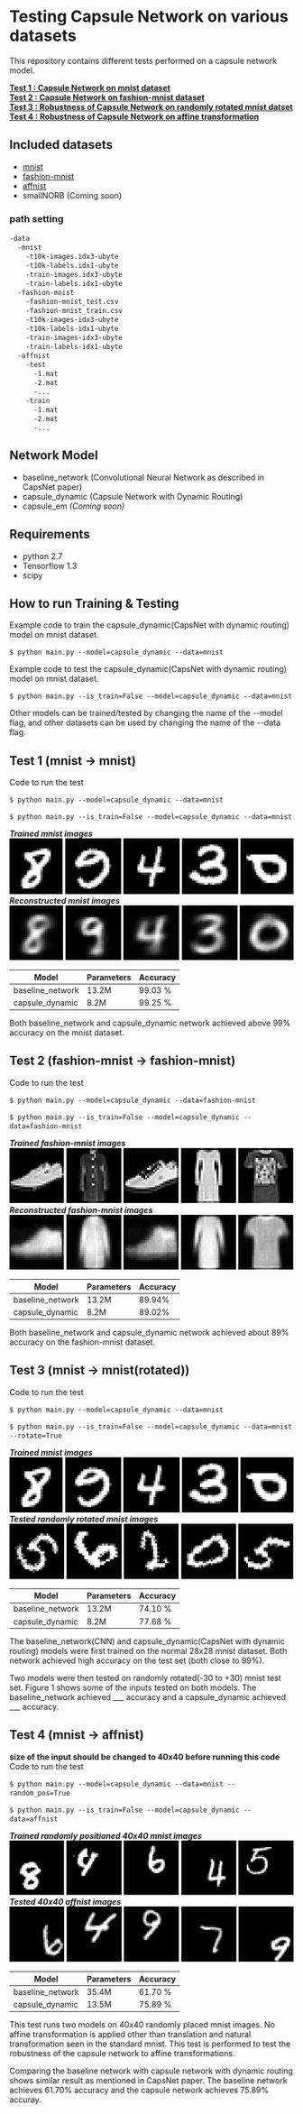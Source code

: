 # Testing Capsule Network on various datasets

This repository contains different tests performed on a capsule network model. 

[**Test 1 : Capsule Network on mnist dataset**](##Test1)  
[**Test 2 : Capsule Network on fashion-mnist dataset**](##Test2)  
[**Test 3 : Robustness of Capsule Network on randomly rotated mnist datset**](##Test3)    
[**Test 4 : Robustness of Capsule Network on affine transformation**](##Test4)  


## Included datasets
* [mnist](http://yann.lecun.com/exdb/mnist/)
* [fashion-mnist](https://github.com/zalandoresearch/fashion-mnist/tree/master/data/fashion)
* [affnist](http://www.cs.toronto.edu/~tijmen/affNIST/32x/transformed/)
* smallNORB (Coming soon)

### path setting
```
-data
  -mnist
    -t10k-images.idx3-ubyte
    -t10k-labels.idx1-ubyte
    -train-images.idx3-ubyte
    -train-labels.idx1-ubyte
  -fashion-mnist
    -fashion-mnist_test.csv
    -fashion-mnist_train.csv
    -t10k-images-idx3-ubyte
    -t10k-labels-idx1-ubyte
    -train-images-idx3-ubyte
    -train-labels-idx1-ubyte
  -affnist
    -test
      -1.mat
      -2.mat
      -...
    -train
      -1.mat
      -2.mat
      -...
```
## Network Model
* baseline_network (Convolutional Neural Network as described in CapsNet paper)
* capsule_dynamic (Capsule Network with Dynamic Routing)
* capsule_em *(Coming soon)*

## Requirements
* python 2.7
* Tensorflow 1.3
* scipy


## How to run Training & Testing
Example code to train the capsule_dynamic(CapsNet with dynamic routing) model on mnist dataset.
```
$ python main.py --model=capsule_dynamic --data=mnist
```

Example code to test the capsule_dynamic(CapsNet with dynamic routing) model on mnist dataset.
```
$ python main.py --is_train=False --model=capsule_dynamic --data=mnist
```

Other models can be trained/tested by changing the name of the --model flag, and other datasets can be used by changing the name of the --data flag.

## Test 1 (mnist -> mnist)
Code to run the test
```
$ python main.py --model=capsule_dynamic --data=mnist 
```

```
$ python main.py --is_train=False --model=capsule_dynamic --data=mnist 
```

***Trained mnist images***
![Alt text](images/mnist_gt.jpg?raw=true "mnist")
***Reconstructed mnist images***
![Alt text](images/mnist_recon.jpg?raw=true "mnist reconstructed")

| Model            | Parameters | Accuracy |
| ---------------- | ---------- | -------- |
| baseline_network |    13.2M   |  99.03 % |
| capsule_dynamic  |     8.2M   |  99.25 % |

Both baseline_network and capsule_dynamic network achieved above 99% accuracy on the mnist dataset. 

## Test 2 (fashion-mnist -> fashion-mnist)

Code to run the test
```
$ python main.py --model=capsule_dynamic --data=fashion-mnist 
```

```
$ python main.py --is_train=False --model=capsule_dynamic --data=fashion-mnist 
```

***Trained fashion-mnist images***
![Alt text](images/fashion_mnist_gt.jpg?raw=true "fashion-mnist")
***Reconstructed fashion-mnist images***
![Alt text](images/fashion_mnist_recon.jpg?raw=true "fashion-mnist reconstructed") 

| Model            | Parameters | Accuracy |
| ---------------- | ---------- | -------- |
| baseline_network |    13.2M   |  89.94%  |
| capsule_dynamic  |     8.2M   |  89.02%  |


Both baseline_network and capsule_dynamic network achieved about 89% accuracy on the fashion-mnist dataset. 


## Test 3 (mnist -> mnist(rotated))
Code to run the test
```
$ python main.py --model=capsule_dynamic --data=mnist
```
```
$ python main.py --is_train=False --model=capsule_dynamic --data=mnist --rotate=True
```

***Trained mnist images***
![Alt text](images/mnist_gt.jpg?raw=true "mnist") 
***Tested randomly rotated mnist images***
![Alt text](images/mnist_rotated.jpg?raw=true "rotated mnist")

| Model            | Parameters | Accuracy |
| ---------------- | ---------- | -------- |
| baseline_network |    13.2M   |  74.10 % |
| capsule_dynamic  |     8.2M   |  77.68 % |


The baseline_network(CNN) and capsule_dynamic(CapsNet with dynamic routing) models were first trained on the normal 28x28 mnist dataset. Both network achieved high accuracy on the test set (both close to 99%). 

Two models were then tested on randomly rotated(-30 to +30) mnist test set. Figure 1 shows some of the inputs tested on both models. The baseline_network achieved ___ accuracy and a capsule_dynamic achieved ___ accuracy.


## Test 4 (mnist -> affnist)
**size of the input should be changed to 40x40 before running this code** 
Code to run the test
```
$ python main.py --model=capsule_dynamic --data=mnist --random_pos=True
```
```
$ python main.py --is_train=False --model=capsule_dynamic --data=affnist
```
***Trained randomly positioned 40x40 mnist images***
![Alt text](images/mnist40.jpg?raw=true "mnist40") 
***Tested 40x40 affnist images***
![Alt text](images/affnist.jpg?raw=true "affnist") 

| Model            | Parameters | Accuracy |
| ---------------- | ---------- | -------- |
| baseline_network |    35.4M   |  61.70 % |
| capsule_dynamic  |    13.5M   |  75.89 % |


This test runs two models on 40x40 randomly placed mnist images. No affine transformation is applied other than translation and natural transformation seen in the standard mnist. This test is performed to test the robustness of the capsule network to affine transformations.

Comparing the baseline network with capsule network with dynamic routing shows similar result as mentioned in CapsNet paper. The baseline network achieves 61.70% accuracy and the capsule network achieves 75.89% accuray.


